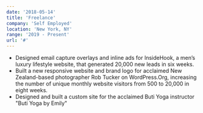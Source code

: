 ```yaml
---
date: '2018-05-14'
title: 'Freelance'
company: 'Self Employed'
location: 'New York, NY'
range: '2019 - Present'
url: '#'
---
```


- Designed email capture overlays and inline ads for InsideHook, a men’s luxury lifestyle website, that generated 20,000 new leads in six weeks.
- Built a new responsive website and brand logo for acclaimed New Zealand-based photographer Rob Tucker on WordPress.Org, increasing the number of unique monthly website visitors from 500 to 20,000 in eight weeks.
- Designed and built a custom site for the acclaimed Buti Yoga instructor "Buti Yoga by Emily"
